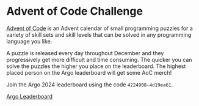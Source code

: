 # Advent of Code Challenge

[Advent of Code](https://adventofcode.com) is an Advent calendar of small programming puzzles for a variety of skill sets and skill levels that can be solved in any programming language you like.

A puzzle is released every day throughout December and they progressively get more difficult and time consuming. The quicker you can solve the puzzles the higher you place on the leaderboard. The highest placed person on the Argo leaderboard will get some AoC merch!

Join the Argo 2024 leaderboard using the code `4224908-4d19ea61`.

[Argo Leaderboard](https://adventofcode.com/2024/leaderboard/private/view/4224908)
